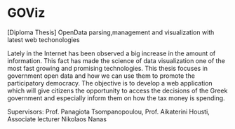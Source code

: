 GOViz
=====

[Diploma Thesis] OpenData parsing,management and visualization with latest web techonologies

Lately in the Internet has been observed a big increase in the amount of information. This fact has made
the science of data visualization one of the most fast growing and promising technologies. This thesis
focuses in government open data and how we can use them to promote the participatory democracy.
The objective is to develop a web application	which will give citizens the opportunity to access the decisions
of the Greek government and especially inform them on how the tax money is spending.

Supervisors: Prof. Panagiota Tsompanopoulou, Prof. Aikaterini Housti, Associate lecturer Nikolaos Nanas
